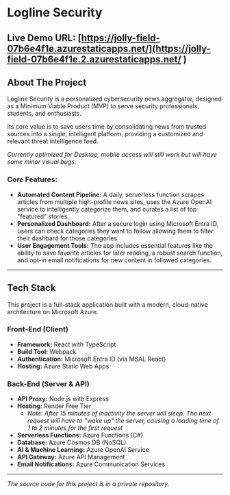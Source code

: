 # Logline Security

**Live Demo URL:** [https://jolly-field-07b6e4f1e.azurestaticapps.net/](https://jolly-field-07b6e4f1e.2.azurestaticapps.net/
)
---

## About The Project

Logline Security is a personalized cybersecurity news aggregator, designed as a Minimum Viable Product (MVP) to serve security professionals, students, and enthusiasts.

Its core value is to save users time by consolidating news from trusted sources into a single, intelligent platform, providing a customized and relevant threat intelligence feed.

*Currently optimized for Desktop, mobile access will still work but will have some minor visual bugs.*

### Core Features:

* **Automated Content Pipeline:** A daily, serverless function scrapes articles from multiple high-profile news sites, uses the Azure OpenAI service to intelligently categorize them, and curates a list of top "featured" stories.
* **Personalized Dashboard:** After a secure login using Microsoft Entra ID, users can check categories they want to follow allowing them to filter their dashbard for those categories
* **User Engagement Tools:** The app includes essential features like the ability to save favorite articles for later reading, a robust search function, and opt-in email notifications for new content in followed categories.

---

## Tech Stack

This project is a full-stack application built with a modern, cloud-native architecture on Microsoft Azure.

### Front-End (Client)

* **Framework:** React with TypeScript
* **Build Tool:** Webpack
* **Authentication:** Microsoft Entra ID (via MSAL React)
* **Hosting:** Azure Static Web Apps

### Back-End (Server & API)

* **API Proxy:** Node.js with Express
* **Hosting:** Render Free Tier
    * *Note: After 15 minutes of inactivity the server will sleep. The next request will have to "wake up" the server, causing a loading time of 1 to 2 minutes for the first request*
* **Serverless Functions:** Azure Functions (C#)
* **Database:** Azure Cosmos DB (NoSQL)
* **AI & Machine Learning:** Azure OpenAI Service
* **API Gateway:** Azure API Management
* **Email Notifications:** Azure Communication Services

---

*The source code for this project is in a private repository.*
